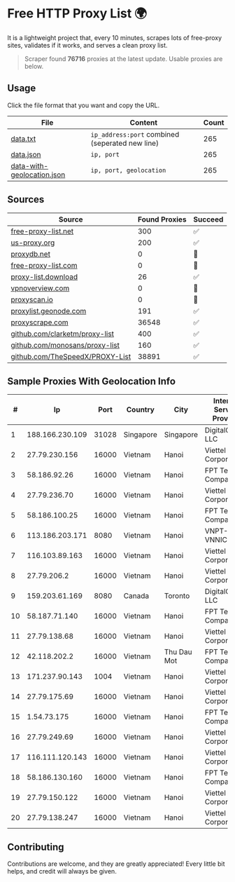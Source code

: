 
# Free HTTP Proxy List 🌍

It is a lightweight project that, every 10 minutes, scrapes lots of free-proxy sites, validates if it works, and serves a clean proxy list.


> Scraper found **76716** proxies at the latest update. Usable proxies are below.

## Usage

Click the file format that you want and copy the URL.


|File|Content|Count|
|----|-------|-----|
|[data.txt](https://raw.githubusercontent.com/themiralay/Proxy-List-World/master/data.txt)|`ip_address:port` combined (seperated new line)|265|
|[data.json](https://raw.githubusercontent.com/themiralay/Proxy-List-World/master/data.json)|`ip, port`|265|
|[data-with-geolocation.json](https://raw.githubusercontent.com/themiralay/Proxy-List-World/master/data-with-geolocation.json)|`ip, port, geolocation`|265|

## Sources

|Source|Found Proxies|Succeed|
|------|-------------|-------|
|[free-proxy-list.net](https://free-proxy-list.net)|300|✅|
|[us-proxy.org](https://www.us-proxy.org)|200|✅|
|[proxydb.net](http://proxydb.net)|0|🚫|
|[free-proxy-list.com](https://free-proxy-list.com/?page=&port=&type%5B%5D=http&type%5B%5D=https&up_time=0&search=Search)|0|🚫|
|[proxy-list.download](https://www.proxy-list.download/HTTP)|26|✅|
|[vpnoverview.com](https://vpnoverview.com/privacy/anonymous-browsing/free-proxy-servers)|0|🚫|
|[proxyscan.io](https://www.proxyscan.io)|0|🚫|
|[proxylist.geonode.com](https://proxylist.geonode.com/api/proxy-list?limit=300&page=1&sort_by=lastChecked&sort_type=desc&protocols=http,https)|191|✅|
|[proxyscrape.com](https://api.proxyscrape.com/v2/?request=displayproxies&protocol=http&timeout=10000&country=all&ssl=all&anonymity=all)|36548|✅|
|[github.com/clarketm/proxy-list](https://raw.githubusercontent.com/clarketm/proxy-list/master/proxy-list-raw.txt)|400|✅|
|[github.com/monosans/proxy-list](https://raw.githubusercontent.com/monosans/proxy-list/main/proxies/http.txt)|160|✅|
|[github.com/TheSpeedX/PROXY-List](https://raw.githubusercontent.com/TheSpeedX/PROXY-List/master/http.txt)|38891|✅|


## Sample Proxies With Geolocation Info

|#|Ip|Port|Country|City|Internet Service Provider|
|-|--|----|-------|----|-------------------------|
|1|188.166.230.109|31028|Singapore|Singapore|DigitalOcean, LLC|
|2|27.79.230.156|16000|Vietnam|Hanoi|Viettel Corporation|
|3|58.186.92.26|16000|Vietnam|Hanoi|FPT Telecom Company|
|4|27.79.236.70|16000|Vietnam|Hanoi|Viettel Corporation|
|5|58.186.100.25|16000|Vietnam|Hanoi|FPT Telecom Company|
|6|113.186.203.171|8080|Vietnam|Hanoi|VNPT-VNNIC|
|7|116.103.89.163|16000|Vietnam|Hanoi|Viettel Corporation|
|8|27.79.206.2|16000|Vietnam|Hanoi|Viettel Corporation|
|9|159.203.61.169|8080|Canada|Toronto|DigitalOcean, LLC|
|10|58.187.71.140|16000|Vietnam|Hanoi|FPT Telecom Company|
|11|27.79.138.68|16000|Vietnam|Hanoi|Viettel Corporation|
|12|42.118.202.2|16000|Vietnam|Thu Dau Mot|FPT Telecom Company|
|13|171.237.90.143|1004|Vietnam|Hanoi|Viettel Corporation|
|14|27.79.175.69|16000|Vietnam|Hanoi|Viettel Corporation|
|15|1.54.73.175|16000|Vietnam|Hanoi|FPT Telecom Company|
|16|27.79.249.69|16000|Vietnam|Hanoi|Viettel Corporation|
|17|116.111.120.143|16000|Vietnam|Hanoi|Viettel Corporation|
|18|58.186.130.160|16000|Vietnam|Hanoi|FPT Telecom Company|
|19|27.79.150.122|16000|Vietnam|Hanoi|Viettel Corporation|
|20|27.79.138.247|16000|Vietnam|Hanoi|Viettel Corporation|



## Contributing

Contributions are welcome, and they are greatly appreciated! Every
little bit helps, and credit will always be given.


